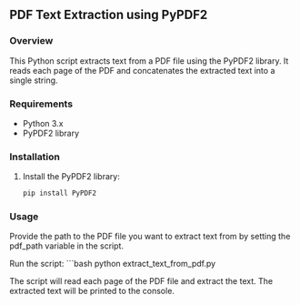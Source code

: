 ## PDF Text Extraction using PyPDF2

### Overview

This Python script extracts text from a PDF file using the PyPDF2 library. It reads each page of the PDF and concatenates the extracted text into a single string.

### Requirements

- Python 3.x
- PyPDF2 library

### Installation

1. Install the PyPDF2 library:

   ```bash
   pip install PyPDF2

### Usage

Provide the path to the PDF file you want to extract text from by setting the pdf_path variable in the script.

Run the script:
         ```bash
         python extract_text_from_pdf.py

The script will read each page of the PDF file and extract the text. The extracted text will be printed to the console.
